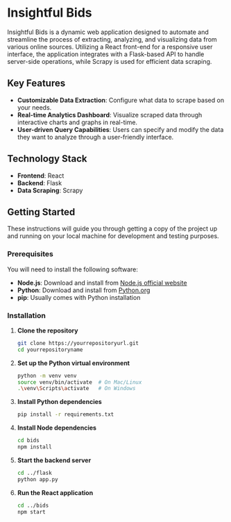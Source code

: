 # Insightful Bids 

Insightful Bids is a dynamic web application designed to automate and streamline the process of extracting, analyzing, and visualizing data from various online sources. Utilizing a React front-end for a responsive user interface, the application integrates with a Flask-based API to handle server-side operations, while Scrapy is used for efficient data scraping.

## Key Features

- **Customizable Data Extraction**: Configure what data to scrape based on your needs.
- **Real-time Analytics Dashboard**: Visualize scraped data through interactive charts and graphs in real-time.
- **User-driven Query Capabilities**: Users can specify and modify the data they want to analyze through a user-friendly interface.

## Technology Stack

- **Frontend**: React
- **Backend**: Flask
- **Data Scraping**: Scrapy

## Getting Started

These instructions will guide you through getting a copy of the project up and running on your local machine for development and testing purposes.

### Prerequisites

You will need to install the following software:

- **Node.js**: Download and install from [Node.js official website](https://nodejs.org/)
- **Python**: Download and install from [Python.org](https://python.org/)
- **pip**: Usually comes with Python installation

### Installation

1. **Clone the repository**
   ```bash
   git clone https://yourrepositoryurl.git
   cd yourrepositoryname
2. **Set up the Python virtual environment**
   ```bash
   python -m venv venv
   source venv/bin/activate  # On Mac/Linux
   .\venv\Scripts\activate   # On Windows
3. **Install Python dependencies**
   ```bash
   pip install -r requirements.txt
4. **Install Node dependencies**
   ```bash
   cd bids
   npm install
5. **Start the backend server**
   ```bash
   cd ../flask
   python app.py
6. **Run the React application**
    ```bash
   cd ../bids
   npm start




